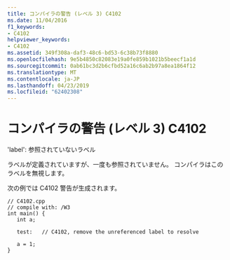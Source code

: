```yaml
---
title: コンパイラの警告 (レベル 3) C4102
ms.date: 11/04/2016
f1_keywords:
- C4102
helpviewer_keywords:
- C4102
ms.assetid: 349f308a-daf3-48c6-bd53-6c38b73f8880
ms.openlocfilehash: 9e5b4850c82083e19a0fe859b1021b5beecf1a1d
ms.sourcegitcommit: 0ab61bc3d2b6cfbd52a16c6ab2b97a8ea1864f12
ms.translationtype: MT
ms.contentlocale: ja-JP
ms.lasthandoff: 04/23/2019
ms.locfileid: "62402308"
---
```

# <a name="compiler-warning-level-3-c4102"></a>コンパイラの警告 (レベル 3) C4102

'label': 参照されていないラベル

ラベルが定義されていますが、一度も参照されていません。 コンパイラはこのラベルを無視します。

次の例では C4102 警告が生成されます。

```
// C4102.cpp
// compile with: /W3
int main() {
   int a;

   test:   // C4102, remove the unreferenced label to resolve

   a = 1;
}
```